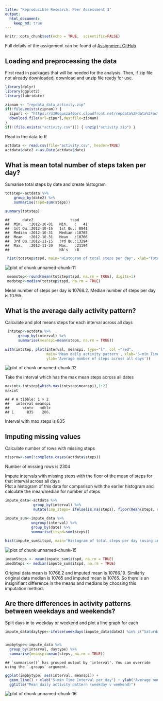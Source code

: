 ```yaml
---
title: "Reproducible Research: Peer Assessment 1"
output: 
  html_document:
    keep_md: true
---
```



``` r
knitr::opts_chunk$set(echo = TRUE,  scientific=FALSE)
```

Full details of the assignment can be found at [Assignment GitHub](%5Bhttps://github.com/rdpeng/RepData_PeerAssessment1%5D)


## Loading and preprocessing the data

First read in packages that will be needed for the analysis. Then, if zip file not already downloaded, download and unzip file ready for use.


``` r
library(dplyr)
library(ggplot2)
library(lubridate)
```


``` r
zipnam <- "repdata_data_activity.zip"
if(!file.exists(zipnam)) {
  zipurl <- "https://d396qusza40orc.cloudfront.net/repdata%2Fdata%2Factivity.zip"
  download.file(url=zipurl,destfile=zipnam)
}
if(!(file.exists("activity.csv"))) { unzip("activity.zip") }
```

Read in the data to R


``` r
actdata <- read.csv(file="activity.csv", header=TRUE)
actdata$date2 <-as.Date(actdata$date)
```

## What is mean total number of steps taken per day?

Sumarise total steps by date and create histogram


``` r
totstep<-actdata %>%
    group_by(date2) %>%
    summarise(tspd=sum(steps))

summary(totstep)
```

```
##      date2                 tspd      
##  Min.   :2012-10-01   Min.   :   41  
##  1st Qu.:2012-10-16   1st Qu.: 8841  
##  Median :2012-10-31   Median :10765  
##  Mean   :2012-10-31   Mean   :10766  
##  3rd Qu.:2012-11-15   3rd Qu.:13294  
##  Max.   :2012-11-30   Max.   :21194  
##                       NA's   :8
```

``` r
 hist(totstep$tspd, main="Histogram of total steps per day", xlab="Total steps per day", ylab="Frequency", breaks=15)
```

![plot of chunk unnamed-chunk-11](figure/unnamed-chunk-11-1.png)

``` r
 meanstep<-round(mean(totstep$tspd, na.rm = TRUE), digits=1)
 medstep<-median(totstep$tspd, na.rm = TRUE)
```
Mean number of steps per day is 10766.2. 
Median number of steps per day is 10765. 

## What is the average daily activity pattern?

Calculate and plot means steps for each interval across all days


``` r
 intstep<-actdata %>%
      group_by(interval) %>%
      summarise(meanspi=mean(steps, na.rm = TRUE))
      
with(intstep, plot(interval, meanspi, type="l", col ="red", 
                   main='Mean daily activity pattern', xlab='5-min Time Interval per day',
                   ylab='Average number of steps across all days'))
```

![plot of chunk unnamed-chunk-12](figure/unnamed-chunk-12-1.png)

Take the interval which has the max mean steps across all dates


``` r
maxint<-intstep[which.max(intstep$meanspi),1:2]
maxint
```

```
## # A tibble: 1 × 2
##   interval meanspi
##      <int>   <dbl>
## 1      835    206.
```
Interval with max steps is 835

## Imputing missing values

Calculate number of rows with missing steps


``` r
missrow<-sum(!complete.cases(actdata$steps))
```

Number of missing rows is 2304

Impute intervals with missing steps with the floor of the mean of steps for that interval across all days\
Plot a histogram of this data for comparison with the earlier histogram and calculate the mean/median for number of steps


``` r
impute_data<-actdata %>%
             group_by(interval) %>%
             mutate(imp_steps= ifelse(is.na(steps), floor(mean(steps, na.rm=TRUE)), steps))
  
impute_sum<-impute_data %>%
            ungroup(interval) %>%
            group_by(date) %>%
            summarise(itspd=sum(steps))

hist(impute_sum$itspd, main="Histogram of total steps per day (using imputed steps)", xlab="Total steps per day", ylab="Frequency", breaks=15)
```

![plot of chunk unnamed-chunk-15](figure/unnamed-chunk-15-1.png)

``` r
imeanSteps <- mean(impute_sum$itspd, na.rm = TRUE)
imedSteps <- median(impute_sum$itspd, na.rm = TRUE)
```

Original data mean is 10766.2 and imputed mean is 10766.19. Similarly 
original data median is 10765 and imputed mean is 10765.
So there is an insignifiant difference in the means and medians by choosing this imputation method.

## Are there differences in activity patterns between weekdays and weekends?

Split days in to weekday or weekend and plot a line graph for each


``` r
impute_data$daytype<-ifelse(weekdays(impute_data$date2) %in% c("Saturday", "Sunday"), "Weekend", "Weekday")


impbytype<-impute_data %>%
  group_by(interval, daytype) %>%
  summarise(meanspi=mean(steps, na.rm = TRUE))
```

```
## `summarise()` has grouped output by 'interval'. You can override using the `.groups` argument.
```

``` r
ggplot(impbytype, aes(interval, meanspi)) + 
  geom_line() + xlab("5-min Time Interval per day") + ylab("Average number of steps across all days") + facet_grid(daytype ~ .) +
  ggtitle("Mean daily activity pattern (weekday v weekend)")
```

![plot of chunk unnamed-chunk-16](figure/unnamed-chunk-16-1.png)
